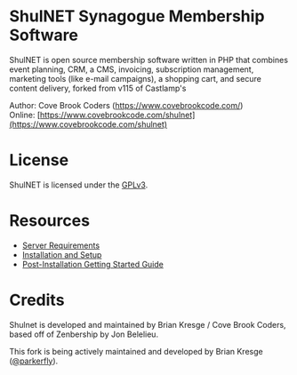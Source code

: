 ShulNET Synagogue Membership Software
==============================

ShulNET is open source membership software written in PHP that combines event planning, CRM, a CMS, invoicing,
subscription management, marketing tools (like e-mail campaigns), a shopping cart, and secure content delivery, forked from v115 of Castlamp's 

Author: Cove Brook Coders (https://www.covebrookcode.com/)  
Online: [https://www.covebrookcode.com/shulnet](https://www.covebrookcode.com/shulnet)


License
=======

ShulNET is licensed under the [GPLv3](https://www.covebrookcode.com/members/license.html).


Resources
=========

- [Server Requirements](https://documentation.covebrookcode.com/docs/shulnet/server-requirements/)
- [Installation and Setup](https://documentation.covebrookcode.com/docs/shulnet/installation-and-setup/)
- [Post-Installation Getting Started Guide](https://documentation.covebrookcode.com/docs/shulnet/post-installation-recommended-steps/)


Credits
=======

Shulnet is developed and maintained by Brian Kresge / Cove Brook Coders, based off of Zenbership by Jon Belelieu.

This fork is being actively maintained and developed by Brian Kresge ([@parkerfly](http://twitter.com/parkerfly)).
